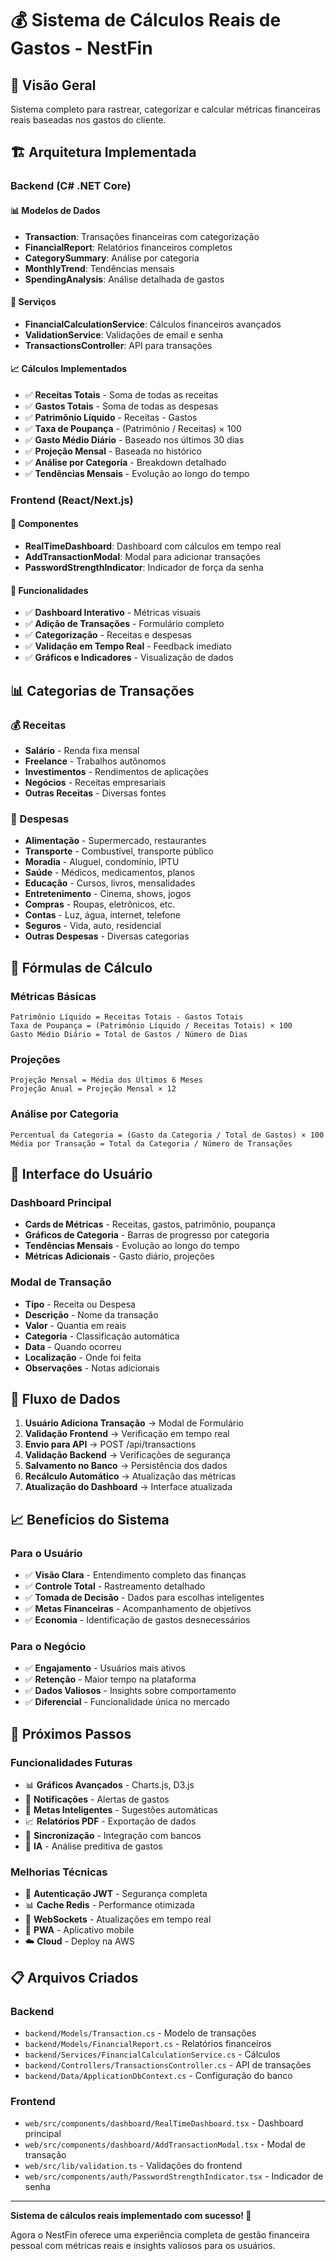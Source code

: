 # 💰 Sistema de Cálculos Reais de Gastos - NestFin

## 🎯 Visão Geral

Sistema completo para rastrear, categorizar e calcular métricas financeiras reais baseadas nos gastos do cliente.

## 🏗️ Arquitetura Implementada

### Backend (C# .NET Core)

#### 📊 Modelos de Dados
- **Transaction**: Transações financeiras com categorização
- **FinancialReport**: Relatórios financeiros completos
- **CategorySummary**: Análise por categoria
- **MonthlyTrend**: Tendências mensais
- **SpendingAnalysis**: Análise detalhada de gastos

#### 🔧 Serviços
- **FinancialCalculationService**: Cálculos financeiros avançados
- **ValidationService**: Validações de email e senha
- **TransactionsController**: API para transações

#### 📈 Cálculos Implementados
- ✅ **Receitas Totais** - Soma de todas as receitas
- ✅ **Gastos Totais** - Soma de todas as despesas
- ✅ **Patrimônio Líquido** - Receitas - Gastos
- ✅ **Taxa de Poupança** - (Patrimônio / Receitas) × 100
- ✅ **Gasto Médio Diário** - Baseado nos últimos 30 dias
- ✅ **Projeção Mensal** - Baseada no histórico
- ✅ **Análise por Categoria** - Breakdown detalhado
- ✅ **Tendências Mensais** - Evolução ao longo do tempo

### Frontend (React/Next.js)

#### 🎨 Componentes
- **RealTimeDashboard**: Dashboard com cálculos em tempo real
- **AddTransactionModal**: Modal para adicionar transações
- **PasswordStrengthIndicator**: Indicador de força da senha

#### 📱 Funcionalidades
- ✅ **Dashboard Interativo** - Métricas visuais
- ✅ **Adição de Transações** - Formulário completo
- ✅ **Categorização** - Receitas e despesas
- ✅ **Validação em Tempo Real** - Feedback imediato
- ✅ **Gráficos e Indicadores** - Visualização de dados

## 📊 Categorias de Transações

### 💰 Receitas
- **Salário** - Renda fixa mensal
- **Freelance** - Trabalhos autônomos
- **Investimentos** - Rendimentos de aplicações
- **Negócios** - Receitas empresariais
- **Outras Receitas** - Diversas fontes

### 💸 Despesas
- **Alimentação** - Supermercado, restaurantes
- **Transporte** - Combustível, transporte público
- **Moradia** - Aluguel, condomínio, IPTU
- **Saúde** - Médicos, medicamentos, planos
- **Educação** - Cursos, livros, mensalidades
- **Entretenimento** - Cinema, shows, jogos
- **Compras** - Roupas, eletrônicos, etc.
- **Contas** - Luz, água, internet, telefone
- **Seguros** - Vida, auto, residencial
- **Outras Despesas** - Diversas categorias

## 🧮 Fórmulas de Cálculo

### Métricas Básicas
```
Patrimônio Líquido = Receitas Totais - Gastos Totais
Taxa de Poupança = (Patrimônio Líquido / Receitas Totais) × 100
Gasto Médio Diário = Total de Gastos / Número de Dias
```

### Projeções
```
Projeção Mensal = Média dos Últimos 6 Meses
Projeção Anual = Projeção Mensal × 12
```

### Análise por Categoria
```
Percentual da Categoria = (Gasto da Categoria / Total de Gastos) × 100
Média por Transação = Total da Categoria / Número de Transações
```

## 🎨 Interface do Usuário

### Dashboard Principal
- **Cards de Métricas** - Receitas, gastos, patrimônio, poupança
- **Gráficos de Categoria** - Barras de progresso por categoria
- **Tendências Mensais** - Evolução ao longo do tempo
- **Métricas Adicionais** - Gasto diário, projeções

### Modal de Transação
- **Tipo** - Receita ou Despesa
- **Descrição** - Nome da transação
- **Valor** - Quantia em reais
- **Categoria** - Classificação automática
- **Data** - Quando ocorreu
- **Localização** - Onde foi feita
- **Observações** - Notas adicionais

## 🔄 Fluxo de Dados

1. **Usuário Adiciona Transação** → Modal de Formulário
2. **Validação Frontend** → Verificação em tempo real
3. **Envio para API** → POST /api/transactions
4. **Validação Backend** → Verificações de segurança
5. **Salvamento no Banco** → Persistência dos dados
6. **Recálculo Automático** → Atualização das métricas
7. **Atualização do Dashboard** → Interface atualizada

## 📈 Benefícios do Sistema

### Para o Usuário
- ✅ **Visão Clara** - Entendimento completo das finanças
- ✅ **Controle Total** - Rastreamento detalhado
- ✅ **Tomada de Decisão** - Dados para escolhas inteligentes
- ✅ **Metas Financeiras** - Acompanhamento de objetivos
- ✅ **Economia** - Identificação de gastos desnecessários

### Para o Negócio
- ✅ **Engajamento** - Usuários mais ativos
- ✅ **Retenção** - Maior tempo na plataforma
- ✅ **Dados Valiosos** - Insights sobre comportamento
- ✅ **Diferencial** - Funcionalidade única no mercado

## 🚀 Próximos Passos

### Funcionalidades Futuras
- 📊 **Gráficos Avançados** - Charts.js, D3.js
- 📱 **Notificações** - Alertas de gastos
- 🎯 **Metas Inteligentes** - Sugestões automáticas
- 📈 **Relatórios PDF** - Exportação de dados
- 🔄 **Sincronização** - Integração com bancos
- 🤖 **IA** - Análise preditiva de gastos

### Melhorias Técnicas
- 🔐 **Autenticação JWT** - Segurança completa
- 📊 **Cache Redis** - Performance otimizada
- 🔄 **WebSockets** - Atualizações em tempo real
- 📱 **PWA** - Aplicativo mobile
- ☁️ **Cloud** - Deploy na AWS

## 📋 Arquivos Criados

### Backend
- `backend/Models/Transaction.cs` - Modelo de transações
- `backend/Models/FinancialReport.cs` - Relatórios financeiros
- `backend/Services/FinancialCalculationService.cs` - Cálculos
- `backend/Controllers/TransactionsController.cs` - API de transações
- `backend/Data/ApplicationDbContext.cs` - Configuração do banco

### Frontend
- `web/src/components/dashboard/RealTimeDashboard.tsx` - Dashboard principal
- `web/src/components/dashboard/AddTransactionModal.tsx` - Modal de transação
- `web/src/lib/validation.ts` - Validações do frontend
- `web/src/components/auth/PasswordStrengthIndicator.tsx` - Indicador de senha

---

**Sistema de cálculos reais implementado com sucesso! 🎉**

Agora o NestFin oferece uma experiência completa de gestão financeira pessoal com métricas reais e insights valiosos para os usuários.

